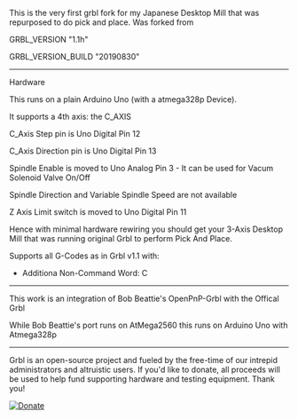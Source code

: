This is the very first grbl fork for my Japanese Desktop Mill that was repurposed to do pick and place.
Was forked from

GRBL_VERSION "1.1h"

GRBL_VERSION_BUILD "20190830"


-------------
Hardware

This runs on a plain Arduino Uno (with a atmega328p Device).

It supports a 4th  axis: the C_AXIS

C_Axis Step pin is Uno Digital Pin 12

C_Axis Direction pin is Uno Digital Pin 13

Spindle Enable is moved to Uno Analog Pin 3 - It can be used for Vacum Solenoid Valve On/Off

Spindle Direction and Variable Spindle Speed are not available

Z Axis Limit switch is moved to Uno Digital Pin 11

Hence with minimal hardware rewiring you should get your 3-Axis Desktop Mill that was running original Grbl to perform Pick And Place.

Supports all G-Codes as in Grbl v1.1 with:

 - Additiona Non-Command Word: C
 
-------------
This work is an integration of Bob Beattie's OpenPnP-Grbl with the Offical Grbl

While Bob Beattie's port runs on AtMega2560 this runs on Arduino Uno with Atmega328p

-------------
Grbl is an open-source project and fueled by the free-time of our intrepid administrators and altruistic users. If you'd like to donate, all proceeds will be used to help fund supporting hardware and testing equipment. Thank you!

[![Donate](https://www.paypalobjects.com/en_US/i/btn/btn_donate_LG.gif)](https://www.paypal.com/cgi-bin/webscr?cmd=_s-xclick&hosted_button_id=CUGXJHXA36BYW)
